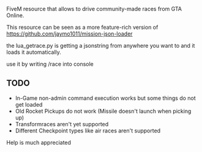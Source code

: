 FiveM resource that allows to drive community-made races from GTA Online.

This resource can be seen as a more feature-rich version of https://github.com/jaymo1011/mission-json-loader

the lua_getrace.py is getting a jsonstring from anywhere you want to and it loads it automatically.

use it by writing /race into console


## TODO
- In-Game non-admin command execution works but some things do not get loaded
- Old Rocket Pickups do not work (Missile doesn't launch when picking up)
- Transformraces aren't yet supported
- Different Checkpoint types like air races aren't supported

Help is much appreciated
